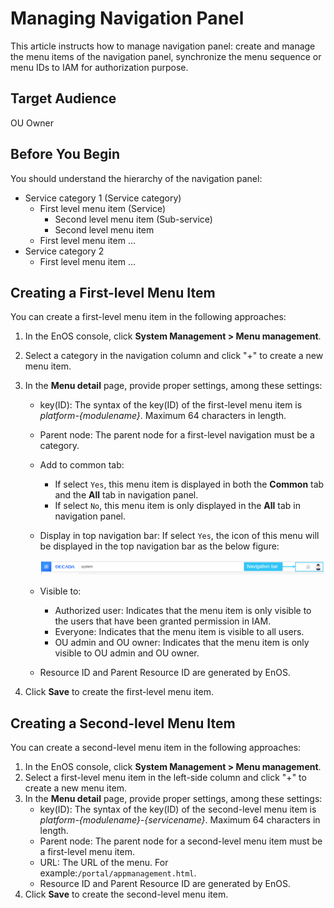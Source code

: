 # Managing Navigation Panel

This article instructs how to manage navigation panel: create and manage the menu items of the navigation panel, synchronize the menu sequence or menu IDs to IAM for authorization purpose.


## Target Audience

   OU Owner

## Before You Begin

You should understand the hierarchy of the navigation panel:

 - Service category 1 (Service category)
   + First level menu item (Service)
     - Second level menu item (Sub-service)
     - Second level menu item
   + First level menu item
     ...
 - Service category 2
   + First level menu item
     ...


## Creating a First-level Menu Item

You can create a first-level menu item in the following approaches:

1. In the EnOS console, click **System Management > Menu management**.

2. Select a category in the navigation column and click "+" to create a new menu item.
3. In the **Menu detail** page, provide proper settings, among these settings:
   - key(ID): The syntax of the key(ID) of the first-level menu item is _platform-{modulename}_. Maximum 64 characters in length.
   - Parent node: The parent node for a first-level navigation must be a category.
   - Add to common tab:
     + If select `Yes`, this menu item is displayed in both the **Common** tab and the **All** tab in navigation panel.
     + If select `No`, this menu item is only displayed in the **All** tab in navigation panel.
   -  Display in top navigation bar: If select `Yes`, the icon of this menu will be displayed in the top navigation bar as the below figure:

      ![](../media/navigationbar.png)

   - Visible to:
     + Authorized user: Indicates that the menu item is only visible to the users that have been granted permission in IAM.
     + Everyone: Indicates that the menu item is visible to all users.
     + OU admin and OU owner: Indicates that the menu item is only visible to OU admin and OU owner.  
   - Resource ID and Parent Resource ID are generated by EnOS.
   
4. Click **Save** to create the first-level menu item.


## Creating a Second-level Menu Item

You can create a second-level menu item in the following approaches:

1. In the EnOS console, click **System Management > Menu management**.
2. Select a first-level menu item in the left-side column and click "+" to create a new menu item.
3. In the **Menu detail** page, provide proper settings, among these settings:
   - key(ID): The syntax of the key(ID) of the second-level menu item is _platform-{modulename}-{servicename}_. Maximum 64 characters in length.
   - Parent node: The parent node for a second-level menu item must be a first-level menu item.
   - URL: The URL of the menu. For example:`/portal/appmanagement.html`.
   - Resource ID and Parent Resource ID are generated by EnOS.
4. Click **Save** to create the second-level menu item.
